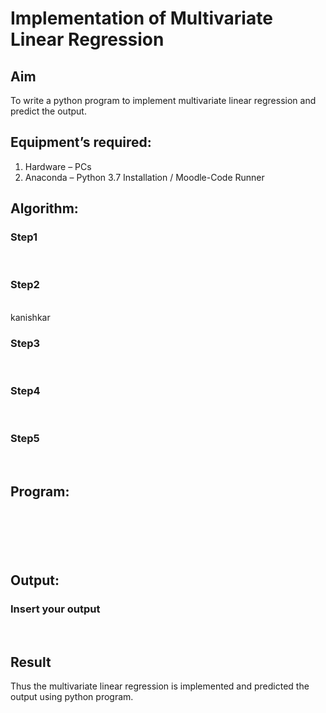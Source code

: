 # Implementation of Multivariate Linear Regression
## Aim
To write a python program to implement multivariate linear regression and predict the output.
## Equipment’s required:
1.	Hardware – PCs
2.	Anaconda – Python 3.7 Installation / Moodle-Code Runner
## Algorithm:
### Step1
<br>

### Step2
<br>kanishkar

### Step3
<br>

### Step4
<br>

### Step5
<br>

## Program:
```






```
## Output:

### Insert your output

<br>

## Result
Thus the multivariate linear regression is implemented and predicted the output using python program.